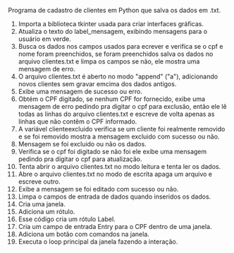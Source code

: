 Programa de cadastro de clientes em Python que salva os dados em .txt.

1. Importa a biblioteca tkinter usada para criar interfaces gráficas.
2. Atualiza o texto do label_mensagem, exibindo mensagens para o usuário em verde.
3. Busca os dados nos campos usados para ecrever e verifica se o cpf e nome foram preenchidos, se foram preenchidos salva os dados no arquivo clientes.txt e limpa os campos se não, ele mostra uma mensagem de erro.
4. O arquivo clientes.txt é aberto no modo "append" ("a"), adicionando novos clientes sem gravar emcima dos dados antigos.
5. Exibe uma mensagem de sucesso ou erro.
6. Obtém o CPF digitado, se nenhum CPF for fornecido, exibe uma mensagem de erro pedindo pra digitar o cpf para exclusão, então ele lê todas as linhas do arquivo clientes.txt e escreve de volta apenas as linhas que não contêm o CPF informado.
7. A variável clienteexcluido verifica se um cliente foi realmente removido e se foi removido mostra a mensagem excluido com sucesso ou não.
8. Mensagem se foi excluido ou não os dados.
9. Verifica se o cpf foi digitado se não foi ele exibe uma mensagem pedindo pra digitar o cpf para atualização.
10. Tenta abrir o arquivo clientes.txt no modo leitura e tenta ler os dados.
11. Abre o arquivo clientes.txt no modo de escrita apaga um arquivo e escreve outro.
12. Exibe a mensagem se foi editado com sucesso ou não.
13. Limpa o campos de entrada de dados quando inseridos os dados.
14. Cria uma janela.
15. Adiciona um rótulo.
16. Esse código cria um rótulo Label.
17. Cria um campo de entrada Entry para o CPF dentro de uma janela.
18. Adiciona um botão com comandos na janela.
19. Executa o loop principal da janela fazendo a interação.
